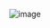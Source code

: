 ![image](https://user-images.githubusercontent.com/77496081/145517611-8841a583-58eb-4490-a4ff-c35a2f4fd1b5.png)
